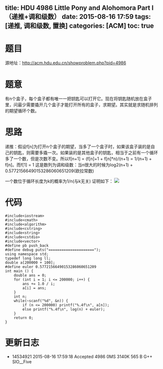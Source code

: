 title: HDU 4986 Little Pony and Alohomora Part I（递推+调和级数）
date: 2015-08-16 17:59
tags: [递推, 调和级数, 置换]
categories: [ACM]
toc: true
---
# 题目	
源地址：http://acm.hdu.edu.cn/showproblem.php?pid=4986

# 题意
有n个盒子，每个盒子都有唯一一把钥匙可以打开它。现在将钥匙随机放在盒子里，问最少需要撬开几个盒子才能打开所有的盒子，求期望。其实就是求随机排列的期望循环个数。

# 思路
递推：假设f[n]为打开n个盒子的期望，当多了一个盒子时，如果该盒子装的是自己的钥匙，则需要多撬一次。如果装的是其他盒子的钥匙，相当于之前有一个循环多了一个数，但是次数不变。所以f[n+1] = (f[n]+1 + f[n]*n)/(n+1) = 1/(n+1) + f[n]。而f[1] = 1
这是数列为调和级数：当n很大的时候为log2(n+1) + 0.57721566490153286060651209(欧拉常数)

一个数位于循环长度为k的概率为1/n(与k无关) 证明如下：
![](http://siofive.qiniudn.com/hdu4986.png)

<!--more-->

# 代码
```
#include<iostream>
#include<cmath>
#include<algorithm>
#include<cstring>
#include<string>
#include<cstdio>
#include<vector>
#define pb push_back
#define debug puts("=====================");
using namespace std;
typedef long long ll;
double a[200000 + 100];
#define euler 0.57721566490153286060651209
int main () {
	double ans = 0;
	for (int i = 1; i <= 200000; i++) {
		ans += 1.0 / i;
		a[i] = ans;
	}
	int n;
	while(~scanf("%d", &n)) {
		if (n <= 200000) printf("%.4f\n", a[n]);
		else printf("%.4f\n", log(n) + euler);
	}
    return 0;
}
```

# 更新日志
- 14534921	2015-08-16 17:59:18	Accepted	4986	0MS	3140K	565 B	G++	SIO__Five